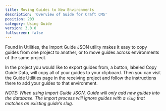 ```yaml
---
title: Moving Guides to New Environments
description: 'Overview of Guide for Craft CMS'
position: 203
category: Using Guide
version: 3.0.0
fullscreen: false
---
```


Found in Utilities, the Import Guide JSON utility makes it easy to copy guides from one project to another, or to move guides across environments of the same project.

In the project you would like to export guides from, a button, labeled Copy Guide Data, will copy all of your guides to your clipboard. Then you can visit the Guide Utilities page in the receiving project and follow the instructions there to add your guides to that environment.

_NOTE: When using Import Guide JSON, Guide will only add new guides into the database. The import process will ignore guides with a `slug` that matches an existing guide’s slug._
